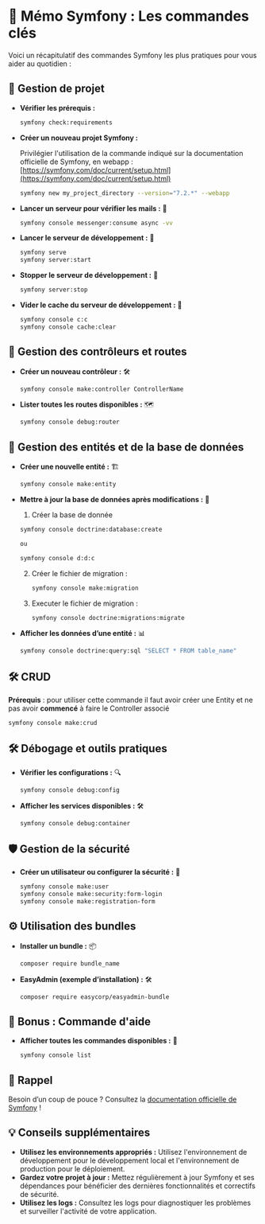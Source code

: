 # 📌 Mémo Symfony : Les commandes clés

Voici un récapitulatif des commandes Symfony les plus pratiques pour vous aider au quotidien :

## 🚀 Gestion de projet

- **Vérifier les prérequis :**

  ```bash
  symfony check:requirements
  ```

- **Créer un nouveau projet Symfony :**

  Privilégier l'utilisation de la commande indiqué sur la documentation officielle de Symfony, en webapp : [https://symfony.com/doc/current/setup.html](https://symfony.com/doc/current/setup.html)

  ```bash
  symfony new my_project_directory --version="7.2.*" --webapp
  ```

- **Lancer un serveur pour vérifier les mails :** 📧

  ```bash
  symfony console messenger:consume async -vv
  ```

- **Lancer le serveur de développement :** 🚀

  ```bash
  symfony serve
  symfony server:start
  ```

- **Stopper le serveur de développement :** 🛑

  ```bash
  symfony server:stop
  ```

- **Vider le cache du serveur de développement :** 🧹

  ```bash
  symfony console c:c
  symfony console cache:clear
  ```

## 🔧 Gestion des contrôleurs et routes

- **Créer un nouveau contrôleur :** 🛠️

  ```bash
  symfony console make:controller ControllerName
  ```

- **Lister toutes les routes disponibles :** 🗺️

  ```bash
  symfony console debug:router
  ```

## 📄 Gestion des entités et de la base de données

- **Créer une nouvelle entité :** 🏗️

  ```bash
  symfony console make:entity
  ```

- **Mettre à jour la base de données après modifications :** 🔄

  1. Créer la base de donnée

    ```bash
    symfony console doctrine:database:create

    ou

    symfony console d:d:c
    ```

  2. Créer le fichier de migration :

     ```bash
     symfony console make:migration
     ```

  3. Executer le fichier de migration :

     ```bash
     symfony console doctrine:migrations:migrate
     ```

- **Afficher les données d’une entité :** 📊

  ```bash
  symfony console doctrine:query:sql "SELECT * FROM table_name"
  ```

## 🛠️ CRUD

**Prérequis** : pour utiliser cette commande il faut avoir créer une Entity et ne pas avoir **commencé** à faire le Controller associé

```bash
symfony console make:crud
```

## 🛠️ Débogage et outils pratiques

- **Vérifier les configurations :** 🔍

  ```bash
  symfony console debug:config
  ```

- **Afficher les services disponibles :** 🛠️

  ```bash
  symfony console debug:container
  ```

## 🛡️ Gestion de la sécurité

- **Créer un utilisateur ou configurer la sécurité :** 🔐

  ```bash
  symfony console make:user
  symfony console make:security:form-login
  symfony console make:registration-form
  ```

## ⚙️ Utilisation des bundles

- **Installer un bundle :** 📦

  ```bash
  composer require bundle_name
  ```

- **EasyAdmin (exemple d’installation) :** 🛠️

  ```bash
  composer require easycorp/easyadmin-bundle
  ```

## 🌟 Bonus : Commande d'aide

- **Afficher toutes les commandes disponibles :** 📜

  ```bash
  symfony console list
  ```

## 🙌 Rappel

Besoin d’un coup de pouce ? Consultez la [documentation officielle de Symfony](https://symfony.com/doc/current/index.html) !

## 💡 Conseils supplémentaires

- **Utilisez les environnements appropriés :** Utilisez l'environnement de développement pour le développement local et l'environnement de production pour le déploiement.
- **Gardez votre projet à jour :** Mettez régulièrement à jour Symfony et ses dépendances pour bénéficier des dernières fonctionnalités et correctifs de sécurité.
- **Utilisez les logs :** Consultez les logs pour diagnostiquer les problèmes et surveiller l'activité de votre application.